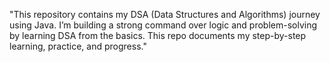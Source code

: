 "This repository contains my DSA (Data Structures and Algorithms) journey using Java. I’m building a strong command over logic and problem-solving by learning DSA from the basics. This repo documents my step-by-step learning, practice, and progress."

